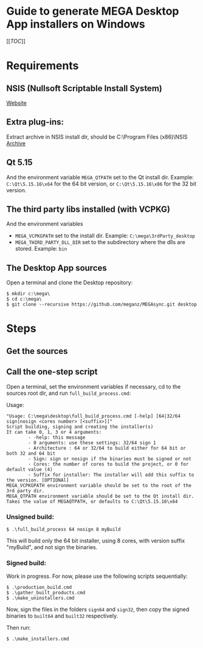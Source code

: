 Guide to generate MEGA Desktop App installers on Windows
==============

[[_TOC_]]

# Requirements

## NSIS (Nullsoft Scriptable Install System)
[Website](https://nsis.sourceforge.io/Download)

## Extra plug-ins:
Extract archive in NSIS install dir, should be C:\Program Files (x86)\NSIS\
[Archive](https://mega.nz/file/YwFmTD5K#wni6lOitZlTAVxxlbfV0UaW1PmleeITH0Za_ti7GB6g)

## Qt 5.15
And the environment variable `MEGA_QTPATH` set to the Qt install dir. Example: `C:\Qt\5.15.16\x64` for the 64 bit version, or `C:\Qt\5.15.16\x86` for the 32 bit version.

## The third party libs installed (with VCPKG)
And the environment variables
- `MEGA_VCPKGPATH` set to the install dir. Example: `C:\mega\3rdParty_desktop`
- `MEGA_THIRD_PARTY_DLL_DIR` set to the subdirectory where the dlls are stored. Example: `bin`

## The Desktop App sources
Open a terminal and clone the Desktop repository:
```
$ mkdir c:\mega\
$ cd c:\mega\
$ git clone --recursive https://github.com/meganz/MEGAsync.git desktop
```

# Steps

## Get the sources
## Call the one-step script
Open a terminal, set the environment variables if necessary, cd to the sources root dir, and run `full_build_process.cmd`:

Usage:
```
"Usage: C:\mega\desktop\full_build_process.cmd [-help] [64|32/64 sign|nosign <cores number> [<suffix>]]"
Script building, signing and creating the installer(s)
It can take 0, 1, 3 or 4 arguments:
        - -help: this message
        - 0 arguments: use these settings: 32/64 sign 1
        - Architecture : 64 or 32/64 to build either for 64 bit or both 32 and 64 bit
        - Sign: sign or nosign if the binaries must be signed or not
        - Cores: the number of cores to build the project, or 0 for default value (4)
        - Suffix for installer: The installer will add this suffix to the version. [OPTIONAl]
MEGA_VCPKGPATH environment variable should be set to the root of the 3rd party dir.
MEGA_QTPATH environment variable should be set to the Qt install dir. Takes the value of MEGAQTPATH, or defaults to C:\Qt\5.15.16\x64
```

### Unsigned build:
```
$ .\full_build_process 64 nosign 8 myBuild
```
This will build only the 64 bit installer, using 8 cores, with version suffix "myBuild", and not sign the binaries.

### Signed build:
Work in progress. For now, please use the following scripts sequentially:
```
$ .\production_build.cmd
$ .\gather_built_products.cmd
$ .\make_uninstallers.cmd
```
Now, sign the files in the folders `sign64` and `sign32`, then copy the signed binaries to `built64` and `built32` respectively.

Then run:
```
$ .\make_installers.cmd
```

